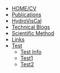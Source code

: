 - [HOME/CV]()
- [Publications](Publications/)
- [HydroVisCal](HydroVisCal/)
- [Technical Blogs](TechnicalBlog/)
- [Scientific Method](ScientificMethod/)
- [Links](Links/)
- [Test](#)
    * [Test Info](Test/README.md)
    * [Test1](Test/guide.md)
    * [Test2](Test/GBW.md)


<!-- 每次添加文章，该文件都需要修改 -->